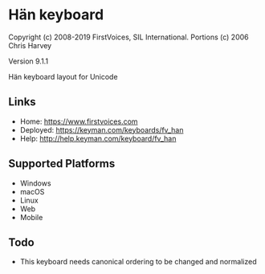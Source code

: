 Hän keyboard
======================

Copyright (c) 2008-2019 FirstVoices, SIL International. Portions (c) 2006 Chris Harvey

Version 9.1.1

Hän keyboard layout for Unicode

Links
-----

 * Home:     <https://www.firstvoices.com>
 * Deployed: <https://keyman.com/keyboards/fv_han>
 * Help:     <http://help.keyman.com/keyboard/fv_han>
 
Supported Platforms
-------------------

 * Windows
 * macOS
 * Linux
 * Web
 * Mobile

Todo
----

 * This keyboard needs canonical ordering to be changed and normalized